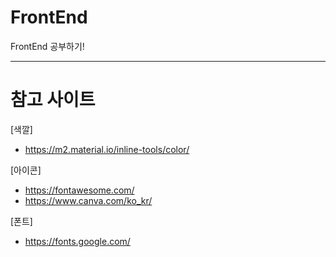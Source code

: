 # FrontEnd

FrontEnd 공부하기!

* * *
# 참고 사이트

[색깔]
- https://m2.material.io/inline-tools/color/

[아이콘]
- https://fontawesome.com/
- https://www.canva.com/ko_kr/

[폰트]
-  https://fonts.google.com/